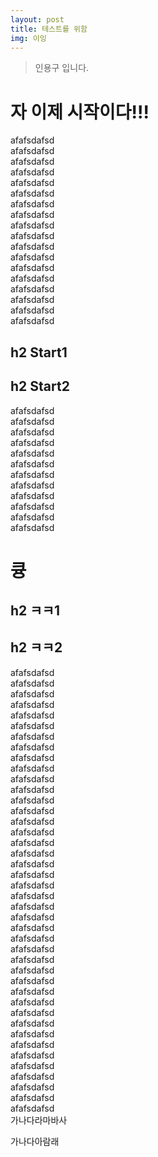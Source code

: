 ```yaml
---
layout: post
title: 테스트를 위함
img: 이잉
---
```


> 인용구 입니다.

# 자 이제 시작이다!!!

afafsdafsd<br />
afafsdafsd<br />
afafsdafsd<br />
afafsdafsd<br />
afafsdafsd<br />
afafsdafsd<br />afafsdafsd<br />
afafsdafsd<br />
afafsdafsd<br />
afafsdafsd<br />
afafsdafsd<br />
afafsdafsd<br />afafsdafsd<br />
afafsdafsd<br />
afafsdafsd<br />
afafsdafsd<br />
afafsdafsd<br />
afafsdafsd<br />

## h2 Start1
## h2 Start2

afafsdafsd<br />
afafsdafsd<br />
afafsdafsd<br />
afafsdafsd<br />
afafsdafsd<br />
afafsdafsd<br />afafsdafsd<br />
afafsdafsd<br />afafsdafsd<br />
afafsdafsd<br />
afafsdafsd<br />
afafsdafsd<br />

# 큥
## h2 ㅋㅋ1
## h2 ㅋㅋ2
afafsdafsd<br />
afafsdafsd<br />
afafsdafsd<br />
afafsdafsd<br />
afafsdafsd<br />
afafsdafsd<br />afafsdafsd<br />
afafsdafsd<br />afafsdafsd<br />
afafsdafsd<br />
afafsdafsd<br />
afafsdafsd<br />
afafsdafsd<br />
afafsdafsd<br />afafsdafsd<br />
afafsdafsd<br />afafsdafsd<br />
afafsdafsd<br />
afafsdafsd<br />
afafsdafsd<br />
afafsdafsd<br />
afafsdafsd<br />afafsdafsd<br />
afafsdafsd<br />afafsdafsd<br />
afafsdafsd<br />
afafsdafsd<br />
afafsdafsd<br />
afafsdafsd<br />
afafsdafsd<br />afafsdafsd<br />
afafsdafsd<br />afafsdafsd<br />
afafsdafsd<br />
afafsdafsd<br />
afafsdafsd<br />
afafsdafsd<br />
afafsdafsd<br />afafsdafsd<br />
afafsdafsd<br />afafsdafsd<br />
afafsdafsd<br />
가나다라마바사

가나다아람래